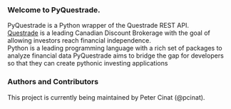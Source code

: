 ### Welcome to PyQuestrade.
PyQuestrade is a Python wrapper of the Questrade REST API.<br>
[Questrade](http://www.questrade.com/) is a leading Canadian Discount Brokerage with the goal of allowing investors reach financial independence.<br>
Python is a leading programming language with a rich set of packages to analyze financial data
PyQuestrade aims to bridge the gap for developers so that they can create pythonic investing applications


### Authors and Contributors
This project is currently being maintained by Peter Cinat (@pcinat).